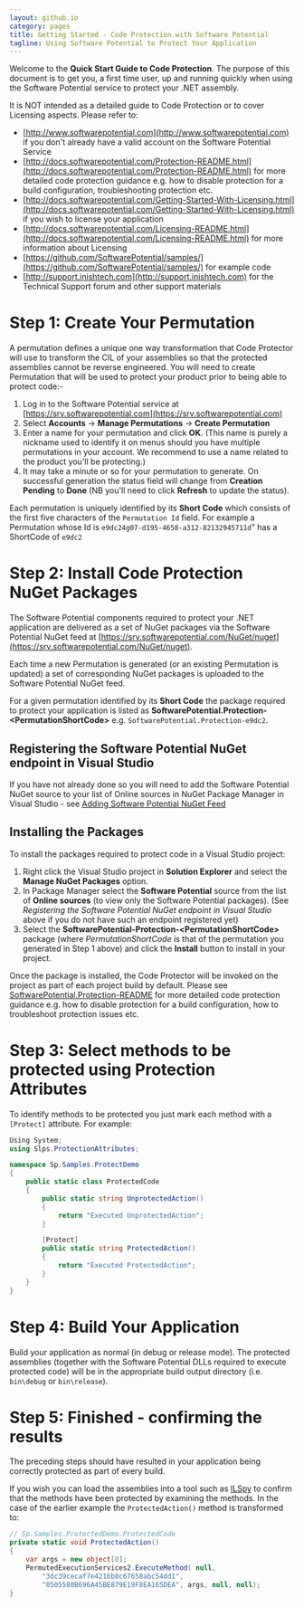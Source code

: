 ```yaml
---
layout: github.io
category: pages
title: Getting Started - Code Protection with Software Potential 
tagline: Using Software Potential to Protect Your Application
---
```


Welcome to the **Quick Start Guide to Code Protection**. The purpose of this document is to get you, a first time user, up and running quickly when using the Software Potential service to protect your .NET assembly.

It is NOT intended as a detailed guide to Code Protection or to cover Licensing aspects. Please refer to:

- [http://www.softwarepotential.com](http://www.softwarepotential.com) if you don't already have a valid account on the Software Potential Service 
- [http://docs.softwarepotential.com/Protection-README.html](http://docs.softwarepotential.com/Protection-README.html) for more detailed code protection guidance e.g. how to disable protection for a build configuration, troubleshooting protection etc.
- [http://docs.softwarepotential.com/Getting-Started-With-Licensing.html](http://docs.softwarepotential.com/Getting-Started-With-Licensing.html) if you wish to license your application
- [http://docs.softwarepotential.com/Licensing-README.html](http://docs.softwarepotential.com/Licensing-README.html) for more information about Licensing
- [https://github.com/SoftwarePotential/samples/](https://github.com/SoftwarePotential/samples/) for example code
- [http://support.inishtech.com](http://support.inishtech.com) for the Technical Support forum and other support materials 
 
# Step 1: Create Your Permutation

A permutation defines a unique one way transformation that Code Protector will use to transform the CIL of your assemblies so that the protected assemblies cannot be reverse engineered. You will need to create Permutation that will be used to protect your product prior to being able to protect code:- 

1. Log in to the Software Potential service at [https://srv.softwarepotential.com](https://srv.softwarepotential.com)
2. Select **Accounts** -> **Manage Permutations** -> **Create Permutation**
3. Enter a name for your permutation and click **OK**. (This name is purely a nickname used to identify it on menus should you have multiple permutations in your account. We recommend to use a name related to the product you'll be protecting.) 
4. It may take a minute or so for your permutation to generate. On successful generation the status field will change from **Creation Pending** to **Done** (NB you'll need to click **Refresh** to update the status).

Each permutation is uniquely identified by its **Short Code** which consists of the first five characters of the `Permutation Id` field.  For example a Permutation whose Id is `e9dc24g07-d195-4658-a312-82132945711d`" has a ShortCode of `e9dc2`

# Step 2: Install Code Protection NuGet Packages 

The Software Potential components required to protect your .NET application are delivered as a set of NuGet packages via the Software Potential NuGet feed at [https://srv.softwarepotential.com/NuGet/nuget](https://srv.softwarepotential.com/NuGet/nuget).

Each time a new Permutation is generated (or an existing Permutation is updated) a set of corresponding NuGet packages is uploaded to the Software Potential NuGet feed. 

For a given permutation identified by its **Short Code** the package required to protect your application is listed as
**SoftwarePotential.Protection\-&lt;PermutationShortCode&gt;** e.g. `SoftwarePotential.Protection-e9dc2`.

## Registering the Software Potential NuGet endpoint in Visual Studio

If you have not already done so you will need to add the Software Potential NuGet source to your list of Online sources in NuGet Package Manager in Visual Studio - see [Adding Software Potential NuGet Feed](http://docs.softwarepotential.com/Adding-SoftwarePotential-NuGet-Feed.html) 

## Installing the Packages

To install the packages required to protect code in a Visual Studio project:

 1. Right click the Visual Studio project in **Solution Explorer** and select the **Manage NuGet Packages** option.
 2. In Package Manager select the **Software Potential** source from the list of **Online sources** (to view only the Software Potential packages). (See *Registering the Software Potential NuGet endpoint in Visual Studio* above if you do not have such an endpoint registered yet)
 3. Select the **SoftwarePotential-Protection-&lt;PermutationShortCode&gt;** package (where *PermutationShortCode* is that of the permutation you generated in Step 1 above) and click  the **Install** button to install in your project.  

Once the package is installed, the Code Protector will be invoked on the project as part of each project build by default. Please see [SoftwarePotential.Protection-README](http://http://docs.softwarepotential.com/Protection-README.html) for more detailed code protection guidance e.g. how to disable protection for a build configuration, how to troubleshoot protection issues etc.

# Step 3: Select methods to be protected using Protection Attributes

To identify methods to be protected you just mark each method with a `[Protect]` attribute.  For example:

```c#
Using System;
using Slps.ProtectionAttributes;

namespace Sp.Samples.ProtectDemo
{
	public static class ProtectedCode
	{
		public static string UnprotectedAction()
		{
			return "Executed UnprotectedAction";
		}

		[Protect]
		public static string ProtectedAction()
		{
			return "Executed ProtectedAction";
		}
	}
}
```

# Step 4: Build Your Application
Build your application as normal (in debug or release mode). The protected assemblies (together with the Software Potential DLLs required to execute protected code) will be in the appropriate build output directory (i.e. `bin\debug` or `bin\release`).

# Step 5: Finished - confirming the results
The preceding steps should have resulted in your application being correctly protected as part of every build.

If you wish you can load the assemblies into a tool such as [ILSpy](http://ilspy.net/) to confirm that the methods have been protected by examining the methods. In the case of the earlier example the `ProtectedAction()` method is transformed to:

```c# 
// Sp.Samples.ProtectedDemo.ProtectedCode
private static void ProtectedAction()
{
	var args = new object[0];
	PermutedExecutionServices2.ExecuteMethod( null,
        "3dc39cecaf7e421bb8c67658abc54dd1",
        "0505580B696A45BE879E19F8EA165DEA", args, null, null);
}
```